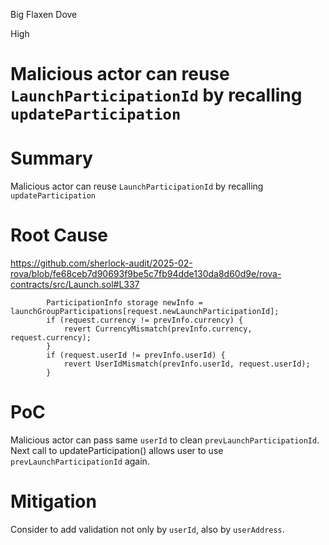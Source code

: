Big Flaxen Dove

High

# Malicious actor can reuse `LaunchParticipationId` by recalling `updateParticipation`

# Summary

Malicious actor can reuse `LaunchParticipationId` by recalling `updateParticipation`

# Root Cause

https://github.com/sherlock-audit/2025-02-rova/blob/fe68ceb7d90693f9be5c7fb94dde130da8d60d9e/rova-contracts/src/Launch.sol#L337

```solidity
        ParticipationInfo storage newInfo = launchGroupParticipations[request.newLaunchParticipationId];
        if (request.currency != prevInfo.currency) {
            revert CurrencyMismatch(prevInfo.currency, request.currency);
        }
        if (request.userId != prevInfo.userId) {
            revert UserIdMismatch(prevInfo.userId, request.userId);
        }
```

# PoC

Malicious actor can pass same `userId` to clean `prevLaunchParticipationId`. 
Next call to updateParticipation() allows user to use `prevLaunchParticipationId` again. 


# Mitigation
Consider to add validation not only by `userId`, also by `userAddress`. 